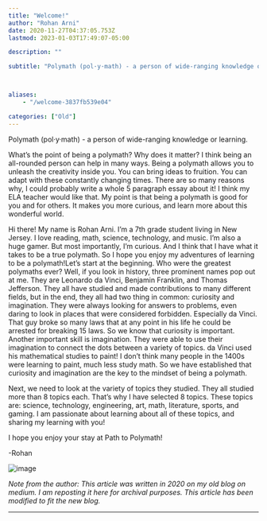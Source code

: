 ```yaml
---
title: "Welcome!"
author: "Rohan Arni"
date: 2020-11-27T04:37:05.753Z
lastmod: 2023-01-03T17:49:07-05:00

description: ""

subtitle: "Polymath (pol·y·math) - a person of wide-ranging knowledge or learning."



aliases:
    - "/welcome-3837fb539e04"

categories: ["Old"]
---
```


Polymath (pol·y·math) - a person of wide-ranging knowledge or learning.

What’s the point of being a polymath? Why does it matter? I think being an all-rounded person can help in many ways. Being a polymath allows you to unleash the creativity inside you. You can bring ideas to fruition. You can adapt with these constantly changing times. There are so many reasons why, I could probably write a whole 5 paragraph essay about it! I think my ELA teacher would like that. My point is that being a polymath is good for you and for others. It makes you more curious, and learn more about this wonderful world.

Hi there! My name is Rohan Arni. I’m a 7th grade student living in New Jersey. I love reading, math, science, technology, and music. I’m also a huge gamer. But most importantly, I’m curious. And I think that I have what it takes to be a true polymath. So I hope you enjoy my adventures of learning to be a polymath!Let’s start at the beginning. Who were the greatest polymaths ever? Well, if you look in history, three prominent names pop out at me. They are Leonardo da Vinci, Benjamin Franklin, and Thomas Jefferson. They all have studied and made contributions to many different fields, but in the end, they all had two thing in common: curiosity and imagination. They were always looking for answers to problems, even daring to look in places that were considered forbidden. Especially da Vinci. That guy broke so many laws that at any point in his life he could be arrested for breaking 15 laws. So we know that curiosity is important. Another important skill is imagination. They were able to use their imagination to connect the dots between a variety of topics. da Vinci used his mathematical studies to paint! I don’t think many people in the 1400s were learning to paint, much less study math. So we have established that curiosity and imagination are the key to the mindset of being a polymath.

Next, we need to look at the variety of topics they studied. They all studied more than 8 topics each. That’s why I have selected 8 topics. These topics are: science, technology, engineering, art, math, literature, sports, and gaming. I am passionate about learning about all of these topics, and sharing my learning with you!

I hope you enjoy your stay at Path to Polymath!

-Rohan

![image](images/1.jpeg#layoutTextWidth)

*Note from the author: This article was written in 2020 on my old blog on medium. I am reposting it here for archival purposes. This article has been modified to fit the new blog.*

---